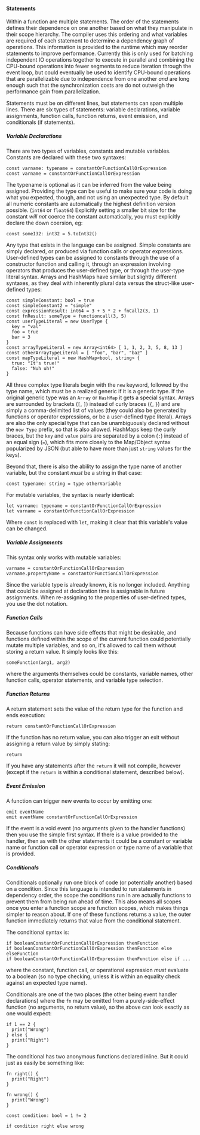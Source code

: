 #### Statements

Within a function are multiple statements. The order of the statements defines their dependence on one another based on what they manipulate in their scope hierarchy. The compiler uses this ordering and what variables are required of each statement to determine a dependency graph of operations. This information is provided to the runtime which may reorder statements to improve performance. Currently this is only used for batching independent IO operations together to execute in parallel and combining the CPU-bound operations into fewer segments to reduce iteration through the event loop, but could eventually be used to identify CPU-bound operations that are parallelizable due to independence from one another *and* are long enough such that the synchronization costs are do not outweigh the performance gain from parallelization.

Statements must be on different lines, but statements can span multiple lines. There are six types of statements: variable declarations, variable assignments, function calls, function returns, event emission, and conditionals (if statements).

##### Variable Declarations

There are two types of variables, constants and mutable variables. Constants are declared with these two syntaxes:

```alan
const varname: typename = constantOrFunctionCallOrExpression
const varname = constantOrFunctionCallOrExpression
```

The typename is optional as it can be inferred from the value being assigned. Providing the type can be useful to make sure your code is doing what you expected, though, and not using an unexpected type. By default all numeric constants are automatically the highest definition version possible. (`int64` or `float64`) Explicitly setting a smaller bit size for the constant *will not* coerce the constant automatically, you must explicitly declare the down coersion, eg:

```alan
const someI32: int32 = 5.toInt32()
```

Any type that exists in the language can be assigned. Simple constants are simply declared, or produced via function calls or operator expressions. User-defined types can be assigned to constants through the use of a constructor function and calling it, through an expression involving operators that produces the user-defined type, or through the user-type literal syntax. Arrays and HashMaps have similar but slightly different syntaxes, as they deal with inherently plural data versus the struct-like user-defined types:

```alan
const simpleConstant: bool = true
const simpleConstant2 = "simple"
const expressionResult: int64 = 3 + 5 * 2 + fnCall2(3, 1)
const fnResult: someType = functioncall(3, 5)
const userTypeLiteral = new UserType {
  key = "val"
  foo = true
  bar = 3
}
const arrayTypeLiteral = new Array<int64> [ 1, 1, 2, 3, 5, 8, 13 ]
const otherArrayTypeLiteral = [ "foo", "bar", "baz" ]
const mapTypeLiteral = new HashMap<bool, string> {
  true: "It's true!"
  false: "Nuh uh!"
}
```

All three complex type literals begin with the `new` keyword, followed by the type name, which must be a realized generic if it is a generic type. If the original generic type was an `Array` or `HashMap` it gets a special syntax. Arrays are surrounded by brackets (`[`, `]`) instead of curly braces (`{`, `}`) and are simply a comma-delimited list of values (they could also be generated by functions or operator expressions, or be a user-defined type literal). Arrays are also the only special type that can be unambiguously declared without the `new Type` prefix, so that is also allowed. HashMaps keep the curly braces, but the `key` and `value` pairs are separated by a colon (`:`) instead of an equal sign (`=`), which fits more closely to the Map/Object syntax popularized by JSON (but able to have more than just `string` values for the keys).

Beyond that, there is also the ability to assign the type name of another variable, but the constant *must* be a string in that case:

```alan
const typename: string = type otherVariable
```

For mutable variables, the syntax is nearly identical:

```alan
let varname: typename = constantOrFunctionCallOrExpression 
let varname = constantOrFunctionCallOrExpression
```

Where `const` is replaced with `let`, making it clear that this variable's value can be changed.

##### Variable Assignments

This syntax only works with mutable variables:

```alan
varname = constantOrFunctionCallOrExpression
varname.propertyName = constantOrFunctionCallOrExpression
```

Since the variable type is already known, it is no longer included. Anything that could be assigned at declaration time is assignable in future assignments. When re-assigning to the properties of user-defined types, you use the dot notation.

##### Function Calls

Because functions can have side effects that might be desirable, and functions defined within the scope of the current function could potentially mutate multiple variables, and so on, it's allowed to call them without storing a return value. It simply looks like this:

```alan
someFunction(arg1, arg2)
```

where the arguments themselves could be constants, variable names, other function calls, operator statements, and variable type selection.

##### Function Returns

A return statement sets the value of the return type for the function and ends execution:

```alan
return constantOrFunctionCallOrExpression
```

If the function has no return value, you can also trigger an exit without assigning a return value by simply stating:

```alan
return
```

If you have any statements after the `return` it will not compile, however (except if the `return` is within a conditional statement, described below).

##### Event Emission

A function can trigger new events to occur by emitting one:

```alan
emit eventName
emit eventName constantOrFunctionCallOrExpression
```

If the event is a void event (no arguments given to the handler functions) then you use the simple first syntax. If there is a value provided to the handler, then as with the other statements it could be a constant or variable name or function call or operator expression or type name of a variable that is provided.

##### Conditionals

Conditionals optionally run one block of code (or potentially another) based on a condition. Since this language is intended to run statements in dependency order, the scope the conditions run in are actually functions to prevent them from being run ahead of time. This also means all scopes once you enter a function scope are function scopes, which makes things simpler to reason about. If one of these functions returns a value, the outer function immediately returns that value from the conditional statement.

The conditional syntax is:

```alan
if booleanConstantOrFunctionCallOrExpression thenFunction
if booleanConstantOrFunctionCallOrExpression thenFunction else elseFunction
if booleanConstantOrFunctionCallOrExpression thenFunction else if ...
```

where the constant, function call, or operational expression *must* evaluate to a boolean (so no type checking, unless it is within an equality check against an expected type name).

Conditionals are one of the two places (the other being event handler declarations) where the `fn` may be omitted from a purely-side-effect function (no arguments, no return value), so the above can look exactly as one would expect:

```alan
if 1 == 2 {
  print("Wrong")
} else {
  print("Right")
}
```

The conditional has two anonymous functions declared inline. But it could just as easily be something like:

```alan
fn right() {
  print("Right")
}

fn wrong() {
  print("Wrong")
}

const condition: bool = 1 != 2

if condition right else wrong
```

